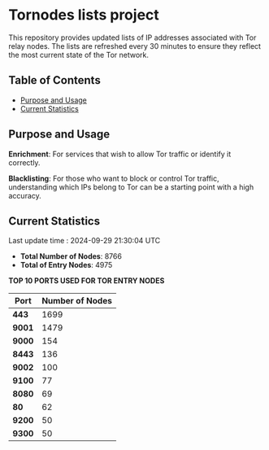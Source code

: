 # Tornodes lists project

This repository provides updated lists of IP addresses associated with Tor relay nodes. The lists are refreshed every 30 minutes to ensure they reflect the most current state of the Tor network.

## Table of Contents

- [Purpose and Usage](#purpose-and-usage)
- [Current Statistics](#current-statistics)


## Purpose and Usage

**Enrichment**: For services that wish to allow Tor traffic or identify it correctly.

**Blacklisting**: For those who want to block or control Tor traffic, understanding which IPs belong to Tor can be a starting point with a high accuracy.

## Current Statistics

Last update time : 2024-09-29 21:30:04 UTC

- **Total Number of Nodes**: 8766
- **Total of Entry Nodes**: 4975

**TOP 10 PORTS USED FOR TOR ENTRY NODES**

| **Port** | **Number of Nodes** |
|------|-----------------|
| **443**   | 1699  |
| **9001**   | 1479  |
| **9000**   | 154  |
| **8443**   | 136  |
| **9002**   | 100  |
| **9100**   | 77  |
| **8080**   | 69  |
| **80**   | 62  |
| **9200**   | 50  |
| **9300**   | 50  |

